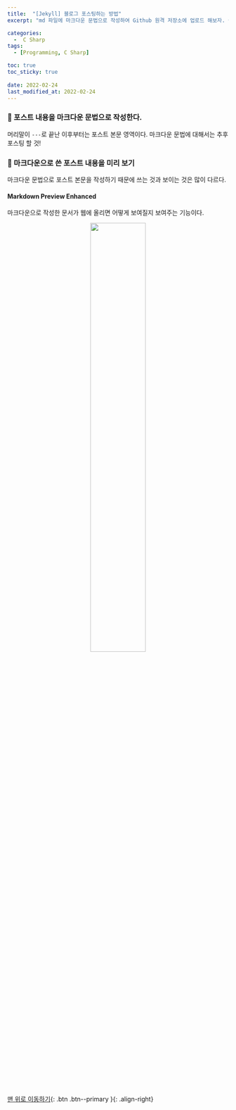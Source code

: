 ```yaml
---
title:  "[Jekyll] 블로그 포스팅하는 방법"
excerpt: "md 파일에 마크다운 문법으로 작성하여 Github 원격 저장소에 업로드 해보자. 에디터는 Visual Studio code 사용! 로컬 서버에서 확인도 해보자. "

categories:
  -  C Sharp
tags:
  - [Programming, C Sharp]

toc: true
toc_sticky: true
 
date: 2022-02-24
last_modified_at: 2022-02-24
---
```


### 📝 포스트 내용을 마크다운 문법으로 작성한다.

머리말이 `---`로 끝난 이후부터는 포스트 본문 영역이다.
마크다운 문법에 대해서는 추후 포스팅 할 것!
<br>

### 📝 마크다운으로 쓴 포스트 내용을 미리 보기
마크다운 문법으로 포스트 본문을 작성하기 때문에 쓰는 것과 보이는 것은 많이 다르다.
<br>

#### Markdown Preview Enhanced
마크다운으로 작성한 문서가 웹에 올리면 어떻게 보여질지 보여주는 기능이다.
<br>

<center><img src="https://user-images.githubusercontent.com/59405576/155456901-d865954d-0250-43e2-ae14-e709da1eeeaf.jpg" width="50%" height="50%"></center>

<br>

[맨 위로 이동하기](#){: .btn .btn--primary }{: .align-right}
